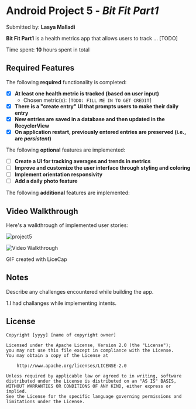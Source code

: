 # Android Project 5 - *Bit Fit Part1*

Submitted by: **Lasya Malladi**

**Bit Fit Part1** is a health metrics app that allows users to track ... [TODO] 

Time spent: **10** hours spent in total

## Required Features

The following **required** functionality is completed:

- [X] **At least one health metric is tracked (based on user input)**
  - Chosen metric(s): `[TODO: FILL ME IN TO GET CREDIT]`
- [X] **There is a "create entry" UI that prompts users to make their daily entry**
- [X] **New entries are saved in a database and then updated in the RecyclerView**
- [X] **On application restart, previously entered entries are preserved (i.e., are *persistent*)**
 
The following **optional** features are implemented:

- [ ] **Create a UI for tracking averages and trends in metrics**
- [ ] **Improve and customize the user interface through styling and coloring**
- [ ] **Implement orientation responsivity**
- [ ] **Add a daily photo feature**

The following **additional** features are implemented:

## Video Walkthrough

Here's a walkthrough of implemented user stories:





![project5](https://user-images.githubusercontent.com/40951986/229385042-8d1943ea-2617-4407-bd3f-10e52d101488.gif)



<img src='http://i.imgur.com/link/to/your/gif/file.gif' title='Video Walkthrough' width='' alt='Video Walkthrough' />


GIF created with LiceCap


## Notes

Describe any challenges encountered while building the app.

1.I had challanges while implementing intents.

## License

    Copyright [yyyy] [name of copyright owner]

    Licensed under the Apache License, Version 2.0 (the "License");
    you may not use this file except in compliance with the License.
    You may obtain a copy of the License at

        http://www.apache.org/licenses/LICENSE-2.0

    Unless required by applicable law or agreed to in writing, software
    distributed under the License is distributed on an "AS IS" BASIS,
    WITHOUT WARRANTIES OR CONDITIONS OF ANY KIND, either express or implied.
    See the License for the specific language governing permissions and
    limitations under the License.
